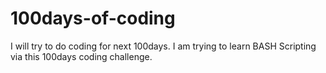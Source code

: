 # 100days-of-coding
I will try to do coding for next 100days. I am trying to learn BASH Scripting via this 100days coding challenge.
